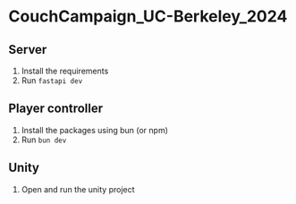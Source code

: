 # CouchCampaign_UC-Berkeley_2024

## Server

1. Install the requirements
2. Run `fastapi dev`

## Player controller

1. Install the packages using bun (or npm)
2. Run `bun dev`

## Unity

1. Open and run the unity project
